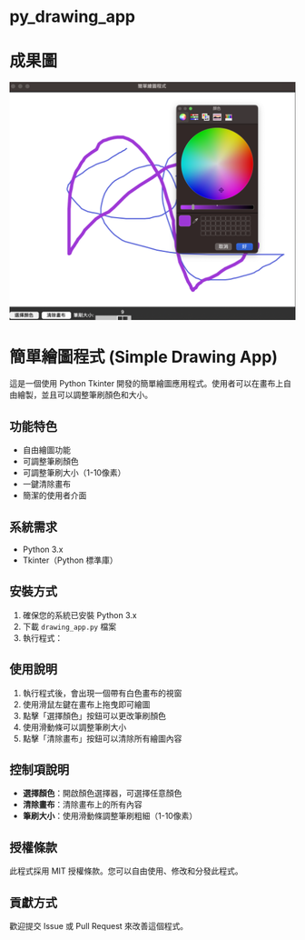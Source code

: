 # py_drawing_app
# 成果圖
![alt text](image.png)
# 簡單繪圖程式 (Simple Drawing App)

這是一個使用 Python Tkinter 開發的簡單繪圖應用程式。使用者可以在畫布上自由繪製，並且可以調整筆刷顏色和大小。

## 功能特色

- 自由繪圖功能
- 可調整筆刷顏色
- 可調整筆刷大小（1-10像素）
- 一鍵清除畫布
- 簡潔的使用者介面

## 系統需求

- Python 3.x
- Tkinter（Python 標準庫）

## 安裝方式

1. 確保您的系統已安裝 Python 3.x
2. 下載 `drawing_app.py` 檔案
3. 執行程式：


## 使用說明

1. 執行程式後，會出現一個帶有白色畫布的視窗
2. 使用滑鼠左鍵在畫布上拖曳即可繪圖
3. 點擊「選擇顏色」按鈕可以更改筆刷顏色
4. 使用滑動條可以調整筆刷大小
5. 點擊「清除畫布」按鈕可以清除所有繪圖內容

## 控制項說明

- **選擇顏色**：開啟顏色選擇器，可選擇任意顏色
- **清除畫布**：清除畫布上的所有內容
- **筆刷大小**：使用滑動條調整筆刷粗細（1-10像素）

## 授權條款

此程式採用 MIT 授權條款。您可以自由使用、修改和分發此程式。

## 貢獻方式

歡迎提交 Issue 或 Pull Request 來改善這個程式。
